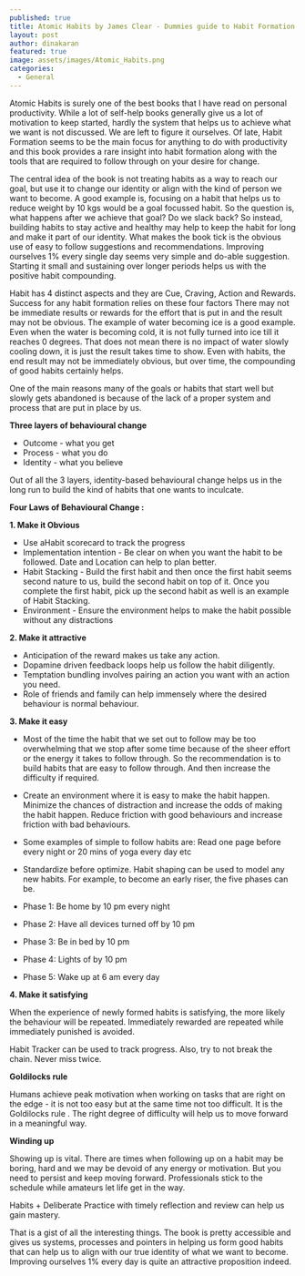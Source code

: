```yaml
---
published: true
title: Atomic Habits by James Clear - Dummies guide to Habit Formation
layout: post
author: dinakaran
featured: true
image: assets/images/Atomic_Habits.png
categories:
  - General
---
```


Atomic Habits is surely one of the best books that I have read on personal productivity. While a lot of self-help books generally give us a lot of motivation to keep started, hardly the system that helps us to achieve what we want is not discussed. We are left to figure it ourselves. Of late, Habit Formation seems to be the main focus for anything to do with productivity and this book provides a rare insight into habit formation along with the tools that are required to follow through on your desire for change. 

The central idea of the book is not treating habits as a way to reach our goal, but use it to change our identity or align with the kind of person we want to become. A good example is, focusing on a habit that helps us to reduce weight by 10 kgs would be a goal focussed habit. So the question is, what happens after we achieve that goal? Do we slack back? So instead, building habits to stay active and healthy may help to keep the habit for long and make it part of our identity.  What makes the book tick is the obvious use of easy to follow suggestions and recommendations. Improving ourselves 1% every single day seems very simple and do-able suggestion. Starting it small and sustaining over longer periods helps us with the positive habit compounding.  

Habit has 4 distinct aspects and they are Cue, Craving, Action and Rewards. Success for any habit formation relies on these four factors There may not be immediate results or rewards for the effort that is put in and the result may not be obvious. The example of water becoming ice is a good example. Even when the water is becoming cold, it is not fully turned into ice till it reaches 0 degrees. That does not mean there is no impact of water slowly cooling down, it is just the result takes time to show. Even with habits, the end result may not be immediately obvious, but over time, the compounding of good habits certainly helps.

One of the main reasons many of the goals or habits that start well but slowly gets abandoned is because of the lack of a proper system and process that are put in place by us.  

**Three layers of behavioural change**

- Outcome - what you get 
- Process - what you do 
- Identity - what you believe


Out of all the 3 layers, identity-based behavioural change helps us in the long run to build the kind of habits that one wants to inculcate. 

**Four Laws of Behavioural Change :**

**1. Make it Obvious** 

- Use aHabit scorecard to track the progress 
- Implementation intention - Be clear on when you want the habit to be followed. Date and Location can help to plan better.
- Habit Stacking - Build the first habit and then once the first habit seems second nature to us, build the second habit on top of it. Once you complete the first habit, pick up the second habit as well is an example of Habit Stacking. 
- Environment - Ensure the environment helps to make the habit possible without any distractions



**2. Make  it attractive**

- Anticipation of the reward makes us take any action.
- Dopamine driven feedback loops help us follow the habit diligently.
- Temptation bundling involves pairing an action you want with an action you need.
- Role of friends and family can help immensely where the desired behaviour is normal behaviour.


**3. Make it easy**

- Most of the time the habit that we set out to follow may be too overwhelming that we stop after some time because of the sheer effort or the energy it takes to follow through. So the recommendation is to build habits that are easy to follow through. And then increase the difficulty if required.
- Create an environment where it is easy to make the habit happen. Minimize the chances of distraction and increase the odds of making the habit happen. Reduce friction with good behaviours and increase friction with bad behaviours. 
- Some examples of simple to follow habits are: Read one page before every night or 20 mins of yoga every day etc
- Standardize before optimize. Habit shaping can be used to model any new habits. For example, to become an early riser, the five phases can be.


- Phase 1: Be home by 10 pm every night 
- Phase 2: Have all devices turned off by 10 pm
- Phase 3: Be in bed by 10 pm 
- Phase 4: Lights of by 10 pm 
- Phase 5: Wake up at 6 am every day


**4. Make it satisfying**

When the experience of newly formed habits is satisfying, the more likely the behaviour will be repeated. Immediately rewarded are repeated while immediately punished is avoided. 

Habit Tracker can be used to track progress. Also, try to not break the chain. Never miss twice. 

**Goldilocks rule**

Humans achieve peak motivation when working on tasks that are right on the edge - it is not too easy but at the same time not too difficult. It is the Goldilocks rule . The right degree of difficulty will help us to move forward in a meaningful way. 

**Winding up**

Showing up is vital. There are times when following up on a habit may be boring, hard and we may be devoid of any energy or motivation. But you need to persist and keep moving forward.  Professionals stick to the schedule while amateurs let life get in the way. 

Habits + Deliberate Practice with timely reflection and review can help us gain mastery. 

That is a gist of all the interesting things. The book is pretty accessible and gives us systems, processes and pointers in helping us form good habits that can help us to align with our true identity of what we want to become. Improving ourselves 1% every day is quite an attractive proposition indeed.
